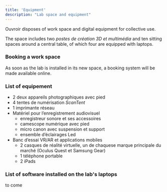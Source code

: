 ```yaml
---
title: 'Equipment'
description: "Lab space and equipment"
---
```


Ouvroir disposes of work space and digital equipment for collective use. 

The space includes two *postes de création 3D et multimédia* <!-- english? --> and ten sitting spaces around a central table, of which four are equipped with laptops. 

### Booking a work space

As soon as the lab is installed in its new space, a booking system will be made available online.

### List of equipement 

<!-- to translate-->

- 2 deux appareils photographiques avec pied
- 4 tentes de numérisation *ScanTent*
- 1 imprimante réseau 
- Matériel pour l’enregistrement audiovisuel 
  - enregistreur sonore et ses accessoires
  - camescope numérique avec pied
  - micro canon avec suspension et support
  - ensemble d’éclairages Led
- Banc d’essai VR/AR et applications mobiles
  - 2 casques de réalité virtuelle, un de chaquese marque principale du marché (Oculus Quest et Samsung Gear) 
  - 1 téléphone portable <!-- iOS ou Android?-->
  - 2 iPads

### List of software installed on the lab's laptops

to come


